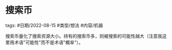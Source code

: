 # 搜索币

tags: #日期/2022-08-15 #类型/想法 #内容/机器 

搜索币量化了搜索资源大小。持有的搜索币多，则被搜索的可能性越大（注意我这里用术语"可能性"而不是术语"概率"）。